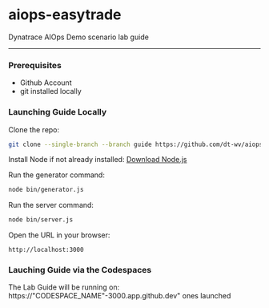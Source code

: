 # aiops-easytrade
Dynatrace AIOps Demo scenario lab guide

---

### Prerequisites

* Github Account
* git installed locally


### Launching Guide Locally

Clone the repo:
```sh
git clone --single-branch --branch guide https://github.com/dt-wv/aiops-easytrade.git
```

Install Node if not already installed:
[Download Node.js](https://nodejs.org/en/download/package-manager)

Run the generator command:
```sh
node bin/generator.js
```

Run the server command:
```sh
node bin/server.js
```

Open the URL in your browser:
```text
http://localhost:3000
```

### Lauching Guide via the Codespaces  
The Lab Guide will be running on: https://"CODESPACE_NAME"-3000.app.github.dev" ones launched  
